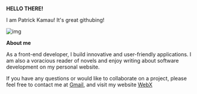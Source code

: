 **HELLO THERE!**

I am Patrick Kamau! It's great githubing!


![img](img.gif)

**About me**

As a front-end developer, I build innovative and user-friendly applications. I am also a voracious reader of novels and enjoy writing about software development on my personal website.

If you have any questions or would like to collaborate on a project, please feel free to contact me at [Gmail](mailto:patrickzzed@gmail.com), and visit my website [WebX](http://webxcorporation.wordpress.com)
